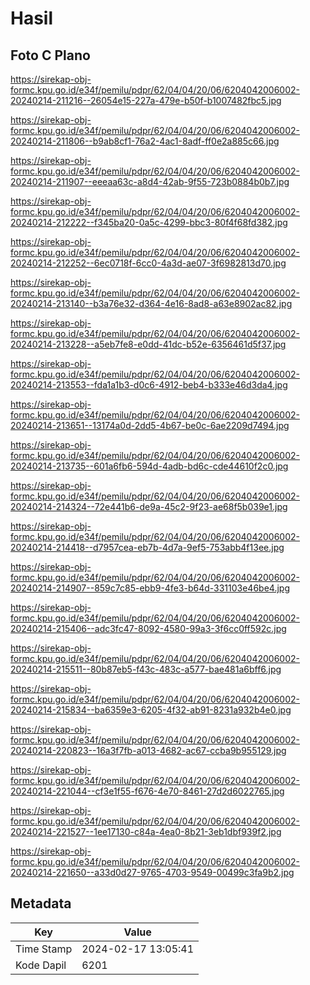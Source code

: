 # Hasil

## Foto C Plano

https://sirekap-obj-formc.kpu.go.id/e34f/pemilu/pdpr/62/04/04/20/06/6204042006002-20240214-211216--26054e15-227a-479e-b50f-b1007482fbc5.jpg

https://sirekap-obj-formc.kpu.go.id/e34f/pemilu/pdpr/62/04/04/20/06/6204042006002-20240214-211806--b9ab8cf1-76a2-4ac1-8adf-ff0e2a885c66.jpg

https://sirekap-obj-formc.kpu.go.id/e34f/pemilu/pdpr/62/04/04/20/06/6204042006002-20240214-211907--eeeaa63c-a8d4-42ab-9f55-723b0884b0b7.jpg

https://sirekap-obj-formc.kpu.go.id/e34f/pemilu/pdpr/62/04/04/20/06/6204042006002-20240214-212222--f345ba20-0a5c-4299-bbc3-80f4f68fd382.jpg

https://sirekap-obj-formc.kpu.go.id/e34f/pemilu/pdpr/62/04/04/20/06/6204042006002-20240214-212252--6ec0718f-6cc0-4a3d-ae07-3f6982813d70.jpg

https://sirekap-obj-formc.kpu.go.id/e34f/pemilu/pdpr/62/04/04/20/06/6204042006002-20240214-213140--b3a76e32-d364-4e16-8ad8-a63e8902ac82.jpg

https://sirekap-obj-formc.kpu.go.id/e34f/pemilu/pdpr/62/04/04/20/06/6204042006002-20240214-213228--a5eb7fe8-e0dd-41dc-b52e-6356461d5f37.jpg

https://sirekap-obj-formc.kpu.go.id/e34f/pemilu/pdpr/62/04/04/20/06/6204042006002-20240214-213553--fda1a1b3-d0c6-4912-beb4-b333e46d3da4.jpg

https://sirekap-obj-formc.kpu.go.id/e34f/pemilu/pdpr/62/04/04/20/06/6204042006002-20240214-213651--13174a0d-2dd5-4b67-be0c-6ae2209d7494.jpg

https://sirekap-obj-formc.kpu.go.id/e34f/pemilu/pdpr/62/04/04/20/06/6204042006002-20240214-213735--601a6fb6-594d-4adb-bd6c-cde44610f2c0.jpg

https://sirekap-obj-formc.kpu.go.id/e34f/pemilu/pdpr/62/04/04/20/06/6204042006002-20240214-214324--72e441b6-de9a-45c2-9f23-ae68f5b039e1.jpg

https://sirekap-obj-formc.kpu.go.id/e34f/pemilu/pdpr/62/04/04/20/06/6204042006002-20240214-214418--d7957cea-eb7b-4d7a-9ef5-753abb4f13ee.jpg

https://sirekap-obj-formc.kpu.go.id/e34f/pemilu/pdpr/62/04/04/20/06/6204042006002-20240214-214907--859c7c85-ebb9-4fe3-b64d-331103e46be4.jpg

https://sirekap-obj-formc.kpu.go.id/e34f/pemilu/pdpr/62/04/04/20/06/6204042006002-20240214-215406--adc3fc47-8092-4580-99a3-3f6cc0ff592c.jpg

https://sirekap-obj-formc.kpu.go.id/e34f/pemilu/pdpr/62/04/04/20/06/6204042006002-20240214-215511--80b87eb5-f43c-483c-a577-bae481a6bff6.jpg

https://sirekap-obj-formc.kpu.go.id/e34f/pemilu/pdpr/62/04/04/20/06/6204042006002-20240214-215834--ba6359e3-6205-4f32-ab91-8231a932b4e0.jpg

https://sirekap-obj-formc.kpu.go.id/e34f/pemilu/pdpr/62/04/04/20/06/6204042006002-20240214-220823--16a3f7fb-a013-4682-ac67-ccba9b955129.jpg

https://sirekap-obj-formc.kpu.go.id/e34f/pemilu/pdpr/62/04/04/20/06/6204042006002-20240214-221044--cf3e1f55-f676-4e70-8461-27d2d6022765.jpg

https://sirekap-obj-formc.kpu.go.id/e34f/pemilu/pdpr/62/04/04/20/06/6204042006002-20240214-221527--1ee17130-c84a-4ea0-8b21-3eb1dbf939f2.jpg

https://sirekap-obj-formc.kpu.go.id/e34f/pemilu/pdpr/62/04/04/20/06/6204042006002-20240214-221650--a33d0d27-9765-4703-9549-00499c3fa9b2.jpg


## Metadata

| Key        | Value               |
| ---------- | ------------------- |
| Time Stamp | 2024-02-17 13:05:41 |
| Kode Dapil | 6201                |



